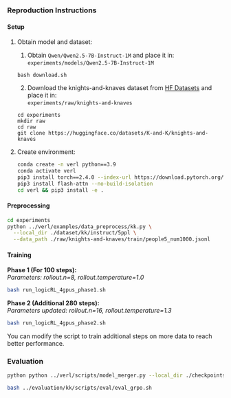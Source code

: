 ### Reproduction Instructions

#### Setup
1. Obtain model and dataset:
    1. Obtain `Qwen/Qwen2.5-7B-Instruct-1M` and place it in:  
    `experiments/models/Qwen2.5-7B-Instruct-1M`
    ```
    bash download.sh
    ```
    2. Download the knights-and-knaves dataset from [HF Datasets](https://huggingface.co/datasets/K-and-K/knights-and-knaves) and place it in:  
    `experiments/raw/knights-and-knaves`
    ```
    cd experiments
    mkdir raw
    cd raw
    git clone https://huggingface.co/datasets/K-and-K/knights-and-knaves 
    ```

2. Create environment:
   ```bash
   conda create -n verl python==3.9
   conda activate verl
   pip3 install torch==2.4.0 --index-url https://download.pytorch.org/whl/cu124
   pip3 install flash-attn --no-build-isolation
   cd verl && pip3 install -e .
   ```

#### Preprocessing
```bash
cd experiments
python ../verl/examples/data_preprocess/kk.py \
  --local_dir ./dataset/kk/instruct/5ppl \
  --data_path ./raw/knights-and-knaves/train/people5_num1000.jsonl
```

#### Training
**Phase 1 (For 100 steps):**  
*Parameters: rollout.n=8, rollout.temperature=1.0*
```bash
bash run_logicRL_4gpus_phase1.sh
```

**Phase 2 (Additional 280 steps):**  
*Parameters updated: rollout.n=16, rollout.temperature=1.3*
```bash
bash run_logicRL_4gpus_phase2.sh
```

You can modify the script to train additional steps on more data to reach better performance.

### Evaluation
```bash
python python ../verl/scripts/model_merger.py --local_dir ./checkpoints/logic_rl/grpo_run/global_step_380/actor/

bash ../evaluation/kk/scripts/eval/eval_grpo.sh
```
